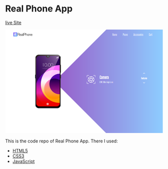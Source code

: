 # Real Phone App

[live Site]()

![Real Phone App](/preview.png)

This is the code repo of Real Phone App. There I used:

- [HTML5](https://www.w3schools.com/html)
- [CSS3](https://www.w3schools.com/css)
- [JavaScript](https://www.w3schools.com/js)
